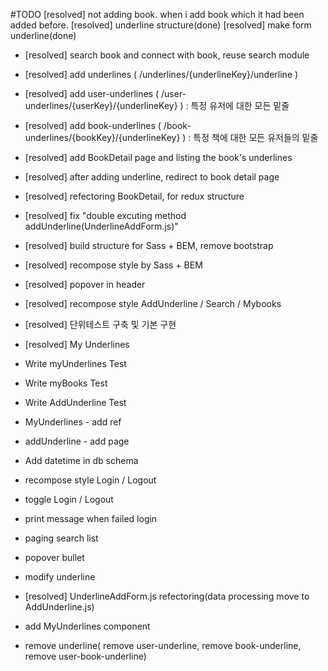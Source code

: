 #TODO
[resolved] not adding book. when i add book which it had been added before.
[resolved] underline structure(done)
[resolved] make form underline(done)

- [resolved] search book and connect with book, reuse search module
- [resolved] add underlines ( /underlines/{underlineKey}/underline )
- [resolved] add user-underlines ( /user-underlines/{userKey}/{underlineKey} ) : 특정 유저에 대한 모든 밑줄
- [resolved] add book-underlines ( /book-underlines/{bookKey}/{underlineKey} ) : 특정 책에 대한 모든 유저들의 밑줄
- [resolved] add BookDetail page and listing the book's underlines
- [resolved] after adding underline, redirect to book detail page  
- [resolved] refectoring BookDetail, for redux structure
- [resolved] fix "double excuting method addUnderline(UnderlineAddForm.js)"
- [resolved] build structure for Sass + BEM, remove bootstrap
- [resolved] recompose style by Sass + BEM
- [resolved] popover in header
- [resolved] recompose style AddUnderline / Search / Mybooks
- [resolved] 단위테스트 구축 및 기본 구현
- [resolved] My Underlines
- Write myUnderlines Test
- Write myBooks Test
- Write AddUnderline Test
- MyUnderlines - add ref
- addUnderline - add page
- Add datetime in db schema
- recompose style Login / Logout
- toggle Login / Logout
- print message when failed login
- paging search list
- popover bullet

- modify underline
- [resolved] UnderlineAddForm.js refectoring(data processing move to AddUnderline.js)
- add MyUnderlines component
- remove underline( remove user-underline, remove book-underline, remove user-book-underline)
